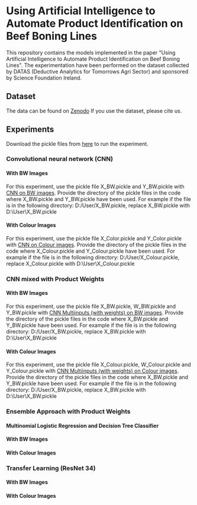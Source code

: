 # Using Artificial Intelligence to Automate Product Identification on Beef Boning Lines

This repository contains the models implemented in the paper "Using Artificial Intelligence to Automate Product Identification on Beef Boning Lines". The experimentation have been performed on the dataset collected by DATAS (Deductive Analytics for Tomorrows Agri Sector) and sponsored by Science Foundation Ireland.

## Dataset
The data can be found on [Zenodo](https://zenodo.org/record/4704391#.YH6pN-hKhPY)
If you use the dataset, please cite us.

## Experiments
Download the pickle files from [here](https://drive.google.com/drive/folders/1mUXsuGZeMkACrbWEE_vcVECS1HlAI28y?usp=sharing) to run the experiment.

### Convolutional neural network (CNN)
#### With BW Images
For this experiment, use the pickle file X_BW.pickle and Y_BW.pickle with [CNN on BW images](https://github.com/SuzanneMcC/Vision_Detection_Meat_Cuts/blob/main/CNN_without_weights_BW.ipynb). Provide the directory of the pickle files in the code where X_BW.pickle and Y_BW.pickle have been used.
For example if the file is in the following directory: D:/User/X_BW.pickle, replace X_BW.pickle with D:\User\X_BW.pickle

#### With Colour Images
For this experiment, use the pickle file X_Color.pickle and Y_Color.pickle with [CNN on Colour images](https://github.com/SuzanneMcC/Vision_Detection_Meat_Cuts/blob/main/CNN_without_weights_color.ipynb). Provide the directory of the pickle files in the code where X_Colour.pickle and Y_Colour.pickle have been used.
For example if the file is in the following directory: D:/User/X_Colour.pickle, replace X_Colour.pickle with D:\User\X_Colour.pickle

### CNN mixed with Product Weights
#### With BW Images
For this experiment, use the pickle file X_BW.pickle, W_BW.pickle and Y_BW.pickle with [CNN Multiinputs (with weights) on BW images](https://github.com/SuzanneMcC/Vision_Detection_Meat_Cuts/blob/main/CNN_with_weights_BW.ipynb). Provide the directory of the pickle files in the code where X_BW.pickle and Y_BW.pickle have been used.
For example if the file is in the following directory: D:/User/X_BW.pickle, replace X_BW.pickle with D:\User\X_BW.pickle
#### With Colour Images
For this experiment, use the pickle file X_Colour.pickle, W_Colour.pickle and Y_Colour.pickle with [CNN Multiinputs (with weights) on Colour images](https://github.com/SuzanneMcC/Vision_Detection_Meat_Cuts/blob/main/CNN_with_weights_Color.ipynb). Provide the directory of the pickle files in the code where X_BW.pickle and Y_BW.pickle have been used.
For example if the file is in the following directory: D:/User/X_BW.pickle, replace X_BW.pickle with D:\User\X_BW.pickle
### Ensemble Approach with Product Weights
#### Multinomial Logistic Regression and Decision Tree Classifier

#### With BW Images

#### With Colour Images

### Transfer Learning (ResNet 34)
#### With BW Images

#### With Colour Images

